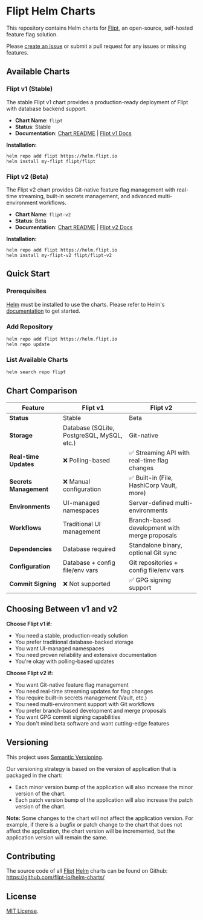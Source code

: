 # Flipt Helm Charts

<!-- Keep full URL links to repo files because this README syncs from main to gh-pages.  -->

This repository contains Helm charts for [Flipt](https://flipt.io), an open-source, self-hosted feature flag solution.

Please [create an issue](https://github.com/flipt-io/helm-charts/issues/new) or submit a pull request for any issues or missing features.

## Available Charts

### Flipt v1 (Stable)

The stable Flipt v1 chart provides a production-ready deployment of Flipt with database backend support.

- **Chart Name**: `flipt`
- **Status**: Stable
- **Documentation**: [Chart README](charts/flipt/README.md) | [Flipt v1 Docs](https://flipt.io/docs)

**Installation:**

```console
helm repo add flipt https://helm.flipt.io
helm install my-flipt flipt/flipt
```

### Flipt v2 (Beta)

The Flipt v2 chart provides Git-native feature flag management with real-time streaming, built-in secrets management, and advanced multi-environment workflows.

- **Chart Name**: `flipt-v2`
- **Status**: Beta
- **Documentation**: [Chart README](charts/flipt-v2/README.md) | [Flipt v2 Docs](https://docs.flipt.io/v2/)

**Installation:**

```console
helm repo add flipt https://helm.flipt.io
helm install my-flipt-v2 flipt/flipt-v2
```

## Quick Start

### Prerequisites

[Helm](https://helm.sh) must be installed to use the charts. Please refer to Helm's [documentation](https://helm.sh/docs/) to get started.

### Add Repository

```console
helm repo add flipt https://helm.flipt.io
helm repo update
```

### List Available Charts

```console
helm search repo flipt
```

## Chart Comparison

| Feature                | Flipt v1                                   | Flipt v2                                      |
| ---------------------- | ------------------------------------------ | --------------------------------------------- |
| **Status**             | Stable                                     | Beta                                          |
| **Storage**            | Database (SQLite, PostgreSQL, MySQL, etc.) | Git-native                                    |
| **Real-time Updates**  | ❌ Polling-based                           | ✅ Streaming API with real-time flag changes  |
| **Secrets Management** | ❌ Manual configuration                    | ✅ Built-in (File, HashiCorp Vault, more)     |
| **Environments**       | UI-managed namespaces                      | Server-defined multi-environments             |
| **Workflows**          | Traditional UI management                  | Branch-based development with merge proposals |
| **Dependencies**       | Database required                          | Standalone binary, optional Git sync          |
| **Configuration**      | Database + config file/env vars            | Git repositories + config file/env vars       |
| **Commit Signing**     | ❌ Not supported                           | ✅ GPG signing support                        |

## Choosing Between v1 and v2

**Choose Flipt v1 if:**

- You need a stable, production-ready solution
- You prefer traditional database-backed storage
- You want UI-managed namespaces
- You need proven reliability and extensive documentation
- You're okay with polling-based updates

**Choose Flipt v2 if:**

- You want Git-native feature flag management
- You need real-time streaming updates for flag changes
- You require built-in secrets management (Vault, etc.)
- You need multi-environment support with Git workflows
- You prefer branch-based development and merge proposals
- You want GPG commit signing capabilities
- You don't mind beta software and want cutting-edge features

## Versioning

This project uses [Semantic Versioning](https://semver.org/).

Our versioning strategy is based on the version of application that is packaged in the chart:

- Each minor version bump of the application will also increase the minor version of the chart.
- Each patch version bump of the application will also increase the patch version of the chart.

**Note:** Some changes to the chart will not affect the application version. For example, if there is a bugfix or patch change to the chart that does not affect the application, the chart version will be incremented, but the application version will remain the same.

## Contributing

The source code of all [Flipt](https://flipt.io/) [Helm](https://helm.sh) charts can be found on Github: <https://github.com/flipt-io/helm-charts/>

## License

[MIT License](https://github.com/flipt-io/helm-charts/blob/main/LICENSE).
